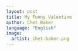 ```yaml
---
layout: post
title: My Funny Valentine
author: Chet Baker
language: "English"
image:
  artist: chet-baker.png
---
```

